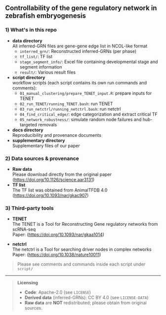 ## Controllability of the gene regulatory network in zebrafish embryogenesis 

### 1) What's in this repo
- **data directory**  
	All inferred-GRN files are gene-gene edge list in NCOL-like format  
	- `interred_grn/`: Reconstructed inferred-GRNs (per phase)  
	- `tf_list/`: TF list  
	- `stage_segment_info/`: Excel file containing developmental stage and segment information    
	- `result/`: Various result files
- **script directory**  
	workflow scripts (each script contains its own run commands and comments):  
	- `01_manual_clustering/prepare_TENET_input.R`: prepare inputs for TENET  
	- `02_run_TENET/running_TENET.bash`: run TENET  
	- `03_run_netctrl/running_netctrl.bash`: run netctrl  
	- `04_find_critical_edge/`: edge categorization and extract critical TF  
	- `05_network_robustness/`: simulate random node failures and hub-targeted removals  
- **docs directory**  
	Reproducibility and provenance documents
- **supplementary directory**  
	Supplementary files of our paper  

### 2) Data sources & provenance
- **Raw data**  
	Please download directly from the original paper (https://doi.org/10.1126/science.aar3131)
- **TF list**  
	The TF list was obtained from AnimalTFDB 4.0 (https://doi.org/10.1093/nar/gkac907)

### 3) Third-party tools
- **TENET**  
	The TENET is a Tool for Reconstructing Gene regulatory networks from scRNA-seq   
	Paper: (https://doi.org/10.1093/nar/gkaa1014)
	
- **netctrl**  
	The netctrl is a Tool for searching driver nodes in complex networks   
	Paper: (https://doi.org/10.1038/nature10011)

> Please see comments and commands inside each script under `script/`

---

> **Licensing**  
> - **Code**: Apache-2.0 (see `LICENSE`)  
> - **Derived data** (inferred-GRNs): CC BY 4.0 (see `LICENSE-DATA`)  
> - **Raw data** are **NOT** redistributed; please obtain from original sources.
